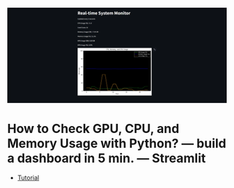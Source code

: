 ![img1.png](https://github.com/YodaGitMaster/medium-streamlit-dashboard/raw/main/1%20FMmrUAJKKrbif6bnypFbGA.webp)
# How to Check GPU, CPU, and Memory Usage with Python? — build a dashboard in 5 min. — Streamlit
- [Tutorial](https://medium.com/@francesco.cozzolino/how-to-check-gpu-cpu-and-memory-usage-with-python-build-a-dashboard-in-5-min-1cb53f83cef7)
